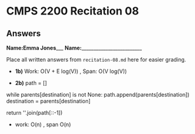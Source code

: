 # CMPS 2200 Recitation 08

## Answers

**Name:**____Emma Jones_______
**Name:**_________________________


Place all written answers from `recitation-08.md` here for easier grading.



- **1b)**
Work: O(V + E log(V)) , Span: O(V log(V))


- **2b)**
path = []

while parents[destination] is not None:
    path.append(parents[destination])
    destination = parents[destination]

return ''.join(path[::-1]) 

- work: O(n) , span O(n)